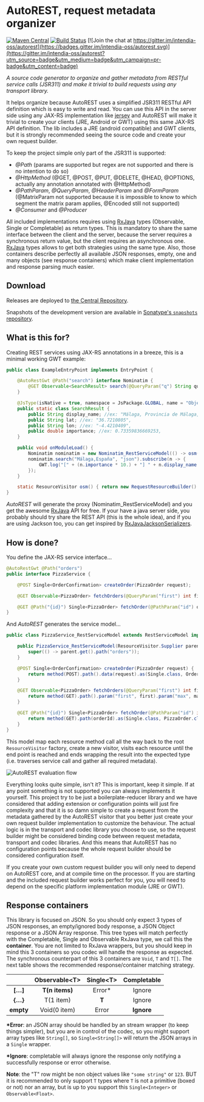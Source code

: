 # AutoREST, request metadata organizer

[![Maven Central](https://maven-badges.herokuapp.com/maven-central/com.intendia.gwt.autorest/autorest-parent/badge.svg)](https://maven-badges.herokuapp.com/maven-central/com.intendia.gwt.autorest/autorest-parent)
[![Build Status](https://travis-ci.org/intendia-oss/autorest.svg)](https://travis-ci.org/intendia-oss/autorest)
[![Join the chat at https://gitter.im/intendia-oss/autorest](https://badges.gitter.im/intendia-oss/autorest.svg)](https://gitter.im/intendia-oss/autorest?utm_source=badge&utm_medium=badge&utm_campaign=pr-badge&utm_content=badge)

*A source code generator to organize and gather metadata from RESTful service calls (JSR311) and make it trivial
to build requests using any transport library.*

It helps organize because AutoREST uses a simplified JSR311 RESTful API definition which is easy to write and read. 
You can use this API in the server side using any JAX-RS implementation like [jersey](https://jersey.github.io/) and 
AutoREST will make it trivial to create your clients (JRE, Android or GWT) using this same JAX-RS API definition.
The lib includes a JRE (android compatible) and GWT clients, but it is strongly recommended seeing the source code 
and create your own request builder. 

To keep the project simple only part of the JSR311 is supported:
* *@Path* (params are supported but regex are not supported and there is no intention to do so)
* *@HttpMethod* (@GET, @POST, @PUT, @DELETE, @HEAD, @OPTIONS, actually any annotation annotated with @HttpMethod)
* *@PathParam*, *@QueryParam*, *@HeaderParam* and *@FormParam* (@MatrixParam not supported because it is impossible to know
 to which segment the matrix param applies, @Encoded still not supported)
* *@Consumer* and *@Producer*

All included implementations requires using [RxJava][rxjava] types (Observable, Single or Completable) as return types.
This is mandatory to share the same interface between the client and the server, because the server requires a 
synchronous return value, but the client requires an asynchronous one. [RxJava][rxjava] types allows to get both 
strategies using the same type. Also, those containers describe perfectly all available JSON responses, empty, one and 
many objects (see response containers) which make client implementation and response parsing much easier.

## Download

Releases are deployed to [the Central Repository][dl].

Snapshots of the development version are available in [Sonatype's `snapshots` repository][snap].

## What is this for?

Creating REST services using JAX-RS annotations in a breeze, this is a minimal working GWT example:

```java
public class ExampleEntryPoint implements EntryPoint {

    @AutoRestGwt @Path("search") interface Nominatim {
        @GET Observable<SearchResult> search(@QueryParam("q") String query, @QueryParam("format") String format);
    }

    @JsType(isNative = true, namespace = JsPackage.GLOBAL, name = "Object")
    public static class SearchResult {
        public String display_name; //ex: "Málaga, Provincia de Málaga, Andalusia, Spain",
        public String lat; //ex: "36.7210805",
        public String lon; //ex: "-4.4210409",
        public double importance; //ex: 0.73359836669253,
    }

    public void onModuleLoad() {
        Nominatim nominatim = new Nominatim_RestServiceModel(() -> osm());
        nominatim.search("Málaga,España", "json").subscribe(n -> {
            GWT.log("[" + (n.importance * 10.) + "] " + n.display_name + " (" + n.lon + "," + n.lat + ")");
        });
    }

    static ResourceVisitor osm() { return new RequestResourceBuilder().path("http://nominatim.openstreetmap.org/"); }
}
```

*AutoREST* will generate the proxy (Nominatim_RestServiceModel) and you get the awesome [RxJava][rxjava] API for free. 
If your have a java server side, you probably should try share the REST API (this is the whole idea), and if you are
using Jackson too, you can get inspired by [RxJavaJacksonSerializers][jackson].

## How is done?

You define the JAX-RS service interface...

```java
@AutoRestGwt @Path("orders")
public interface PizzaService {

    @POST Single<OrderConfirmation> createOrder(PizzaOrder request);

    @GET Observable<PizzaOrder> fetchOrders(@QueryParam("first") int first, @QueryParam("max") int max);

    @GET @Path("{id}") Single<PizzaOrder> fetchOrder(@PathParam("id") orderId);
}
```

And *AutoREST* generates the service model...

```java
public class PizzaService_RestServiceModel extends RestServiceModel implements PizzaService {

    public PizzaService_RestServiceModel(ResourceVisitor.Supplier parent) {
        super(() -> parent.get().path("orders"));
    }

    @POST Single<OrderConfirmation> createOrder(PizzaOrder request) {
        return method(POST).path().data(request).as(Single.class, OrderConfirmation.class);
    }

    @GET Observable<PizzaOrder> fetchOrders(@QueryParam("first") int first, @QueryParam("max") int max) {
        return method(GET).path().param("first", first).param("max", max).as(Observable.class, PizzaOrder.class);
    }

    @GET @Path("{id}") Single<PizzaOrder> fetchOrder(@PathParam("id") int orderId) {
        return method(GET).path(orderId).as(Single.class, PizzaOrder.class);
    }
}
```

This model map each resource method call all the way back to the root ``ResourceVisitor`` factory,
create a new visitor, visits each resource until the end point is reached and ends wrapping the result
into the expected type (i.e. traverses service call and gather all required metadata).

![AutoREST evaluation flow](https://github.com/intendia-oss/autorest/raw/master/autorest-flow.gif)

Everything looks quite simple, isn't it? This is important, keep it simple. If at any point something is not supported 
you can always implements it yourself. This project try to be just a boilerplate-reducer library and we have considered
that adding extension or configuration points will just fire complexity and that it is so damn simple to create a 
request from the metadata gathered by the AutoREST visitor that you better just create your own request builder 
implementation to customize the behaviour. The actual logic is in the transport and codec library you choose to use, 
so the request builder might be considered binding code between request metadata, transport and codec libraries. 
And this means that AutoREST has no configuration points because the whole request builder should be considered 
configuration itself.

If you create your own custom request builder you will only need to depend on AutoREST core, and at compile time on
the processor. If you are starting and the included request builder works perfect for you, you will need to depend on
the specific platform implementation module (JRE or GWT).   

## Response containers

This library is focused on JSON. So you should only expect 3 types of JSON responses, an empty/ignored body response,
a JSON Object response or a JSON Array response. This tree types will match perfectly with the Completable, Single
and Observable RxJava type, we call this the **container**. You are not limited to RxJava wrappers, but you should keep
in mind this 3 containers so you codec will handle the response as expected. The synchronous counterpart of this 3
containers are ``Void``, ``T`` and ``T[]``. The next table shows the recommended response/container matching strategy.

|           |Observable\<T>|Single\<T>|Completable|
| :-:       | :-:          | :-:      | :-:       |
|**[…]**    | **T(n items)** | Error* | Ignore    |
|**{…}**    | T(1 item)    | **T**    | Ignore    |
|**empty**  | Void(0 item) | Error    | **Ignore**|

**\*Error**: an JSON array should be handled by an stream wrapper (to keep things simpler), but you are in control of
the codec, so you might support array types like ``String[]``, so ``Single<String[]>`` will return the JSON arrays in a 
``Single`` wrapper.

**\*Ignore**: completable will always ignore the response only notifying a successfully response or error otherwise.

**Note**: the "T" row might be non object values like ``"some string"`` or ``123``. BUT it is recommended to only
support ``T`` types where ``T`` is not a primitive (boxed or not) nor an array, but is up to you support this
``Single<Integer>`` or ``Observable<Float>``.




 [dl]: https://search.maven.org/#search%7Cga%7C1%7Cg%3A%22com.intendia.gwt.autorest%22
 [snap]: https://oss.sonatype.org/content/repositories/snapshots/
 [jackson]: https://gist.github.com/ibaca/71be7c73d8619d11182807b871c5975c
 [rxjava]: https://github.com/ReactiveX/RxJava
